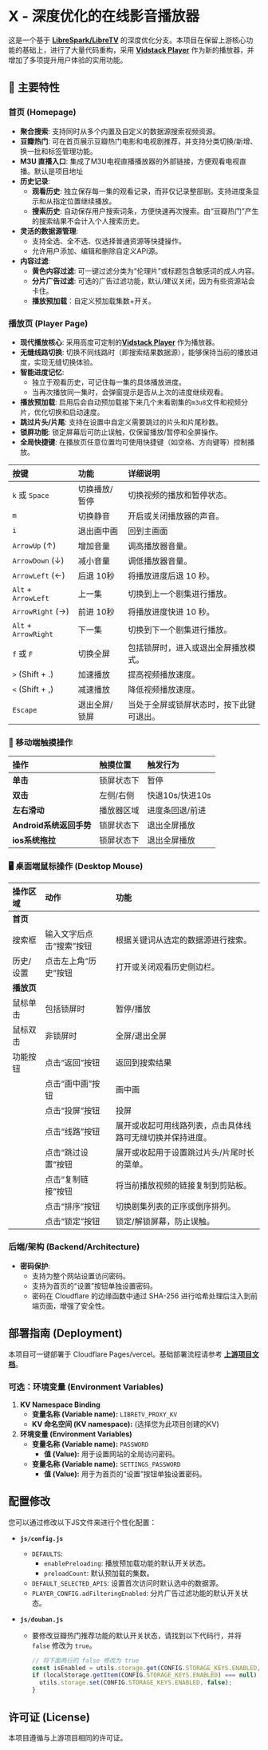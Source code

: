 # X - 深度优化的在线影音播放器

这是一个基于 [**LibreSpark/LibreTV**](https://github.com/LibreSpark/LibreTV) 的深度优化分支。本项目在保留上游核心功能的基础上，进行了大量代码重构，采用 [**Vidstack Player**](https://github.com/vidstack/player) 作为新的播放器，并增加了多项提升用户体验的实用功能。

## 🚀 主要特性

### 首页 (Homepage)

* **聚合搜索**: 支持同时从多个内置及自定义的数据源搜索视频资源。
* **豆瓣热门**: 可在首页展示豆瓣热门电影和电视剧推荐，并支持分类切换/新增、换一批和标签管理功能。
* **M3U 直播入口**: 集成了M3U电视直播播放器的外部链接，方便观看电视直播。默认是项目地址
* **历史记录**:
    * **观看历史**: 独立保存每一集的观看记录，而非仅记录整部剧。支持进度条显示和从指定位置继续播放。
    * **搜索历史**: 自动保存用户搜索词条，方便快速再次搜索。由“豆瓣热门”产生的搜索结果不会计入个人搜索历史。
* **灵活的数据源管理**:
    * 支持全选、全不选、仅选择普通资源等快捷操作。
    * 允许用户添加、编辑和删除自定义API源。
* **内容过滤**:
    * **黄色内容过滤**: 可一键过滤分类为“伦理片”或标题包含敏感词的成人内容。
    * **分片广告过滤**: 可选的广告过滤功能，默认/建议关闭，因为有些资源站会卡住。
    * **播放预加载**：自定义预加载集数+开关。
### 播放页 (Player Page)

* **现代播放核心**: 采用高度可定制的[**Vidstack Player**](https://github.com/vidstack/player) 作为播放器。
* **无缝线路切换**: 切换不同线路时（即搜索结果数据源），能够保持当前的播放进度，实现无缝切换体验。
* **智能进度记忆**:
    * 独立于观看历史，可记住每一集的具体播放进度。
    * 当再次播放同一集时，会弹窗提示是否从上次的进度继续观看。
* **播放预加载**: 启用后会自动预加载接下来几个未看剧集的`m3u8`文件和视频分片，优化切换和启动速度。
* **跳过片头/片尾**: 支持在设置中自定义需要跳过的片头和片尾秒数。
* **锁屏功能**: 锁定屏幕后可防止误触，仅保留播放/暂停和全屏操作。
* **全局快捷键**: 在播放页任意位置均可使用快捷键（如空格、方向键等）控制播放。

| 按键 | 功能 | 详细说明 |
| :--- | :--- | :--- |
| `k` 或 `Space` | 切换播放/暂停 | 切换视频的播放和暂停状态。 |
| `m` | 切换静音 | 开启或关闭播放器的声音。 |
| `i` | 退出画中画 | 回到主画面 |
| `ArrowUp` (↑) | 增加音量 | 调高播放器音量。 |
| `ArrowDown` (↓) | 减小音量 | 调低播放器音量。 |
| `ArrowLeft` (←) | 后退 10秒 | 将播放进度后退 10 秒。 |
| `Alt` + `ArrowLeft` | 上一集 | 切换到上一个剧集进行播放。 |
| `ArrowRight` (→) | 前进 10秒 | 将播放进度快进 10 秒。 |
| `Alt` + `ArrowRight` | 下一集 | 切换到下一个剧集进行播放。 |
| `f` 或 `F` | 切换全屏 | 包括锁屏时，进入或退出全屏播放模式。 |
| `>` (Shift + .) | 加速播放 | 提高视频播放速度。 |
| `<` (Shift + ,) | 减速播放 | 降低视频播放速度。 |
| `Escape` | 退出全屏/锁屏 | 当处于全屏或锁屏状态时，按下此键可退出。 |

### 📱 移动端触摸操作

| 操作 | 触摸位置 | 触发行为 |
| :--- | :--- | :--- |
| **单击** | 锁屏状态下 | 暂停|
| **双击** | 左侧/右侧 | 快退10s/快进10s |
| **左右滑动** | 播放器区域 | 进度条回退/前进|
| **Android系统返回手势** | 锁屏状态下 | 退出全屏播放 |
| **ios系统拖拉** | 锁屏状态下 | 退出全屏播放 |

### 🖥️ 桌面端鼠标操作 (Desktop Mouse)

| 操作区域 | 动作 | 功能 |
| :--- | :--- | :--- |
| **首页** | | |
| 搜索框 | 输入文字后点击“搜索”按钮 | 根据关键词从选定的数据源进行搜索。 |
| 历史/设置 | 点击左上角“历史”按钮 | 打开或关闭观看历史侧边栏。 |
| **播放页** | | |
| 鼠标单击| 包括锁屏时| 暂停/播放 |
| 鼠标双击| 非锁屏时| 全屏/退出全屏 |
| 功能按钮 | 点击“返回”按钮 | 返回到搜索结果 |
| | 点击“画中画”按钮 | 画中画 |
| | 点击“投屏”按钮 | 投屏 |
| | 点击“线路”按钮 | 展开或收起可用线路列表，点击具体线路可无缝切换并保持进度。 |
| | 点击“跳过设置”按钮 | 展开或收起用于设置跳过片头/片尾时长的菜单。 |
| | 点击“复制链接”按钮 | 将当前播放视频的链接复制到剪贴板。 |
| | 点击“排序”按钮 | 切换剧集列表的正序或倒序排列。 |
| | 点击“锁定”按钮 | 锁定/解锁屏幕，防止误触。 |

### 后端/架构 (Backend/Architecture)

* **密码保护**:
    * 支持为整个网站设置访问密码。
    * 支持为首页的“设置”按钮单独设置密码。
    * 密码在 Cloudflare 的边缘函数中通过 SHA-256 进行哈希处理后注入到前端页面，增强了安全性。

## 部署指南 (Deployment)

本项目可一键部署于 Cloudflare Pages/vercel。基础部署流程请参考 [**上游项目文档**](https://github.com/LibreSpark/LibreTV)。

### 可选：环境变量 (Environment Variables)

1.  **KV Namespace Binding**
    * **变量名称 (Variable name):** `LIBRETV_PROXY_KV`
    * **KV 命名空间 (KV namespace):** (选择您为此项目创建的KV)
2.  **环境变量 (Environment Variables)**
    * **变量名称 (Variable name):** `PASSWORD`
        * **值 (Value):** 用于设置网站的全局访问密码。
    * **变量名称 (Variable name):** `SETTINGS_PASSWORD`
        * **值 (Value):** 用于为首页的“设置”按钮单独设置密码。

## 配置修改

您可以通过修改以下JS文件来进行个性化配置：

* **`js/config.js`**
    * `DEFAULTS`:
        * `enablePreloading`: 播放预加载功能的默认开关状态。
        * `preloadCount`: 默认预加载的集数。
    * `DEFAULT_SELECTED_APIS`: 设置首次访问时默认选中的数据源。
    * `PLAYER_CONFIG.adFilteringEnabled`: 分片广告过滤功能的默认开关状态。

* **`js/douban.js`**
    * 要修改豆瓣热门推荐功能的默认开关状态，请找到以下代码行，并将 `false` 修改为 `true`。
      ```javascript
      // 将下面两行的 false 修改为 true
      const isEnabled = utils.storage.get(CONFIG.STORAGE_KEYS.ENABLED, false) === true;
      if (localStorage.getItem(CONFIG.STORAGE_KEYS.ENABLED) === null) {
        utils.storage.set(CONFIG.STORAGE_KEYS.ENABLED, false);
      }
      ```

## 许可证 (License)

本项目遵循与上游项目相同的许可证。